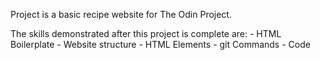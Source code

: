 Project is a basic recipe website for The Odin Project.

The skills demonstrated after this project is complete are:
    - HTML Boilerplate
    - Website structure
    - HTML Elements
    - git Commands
    - Code